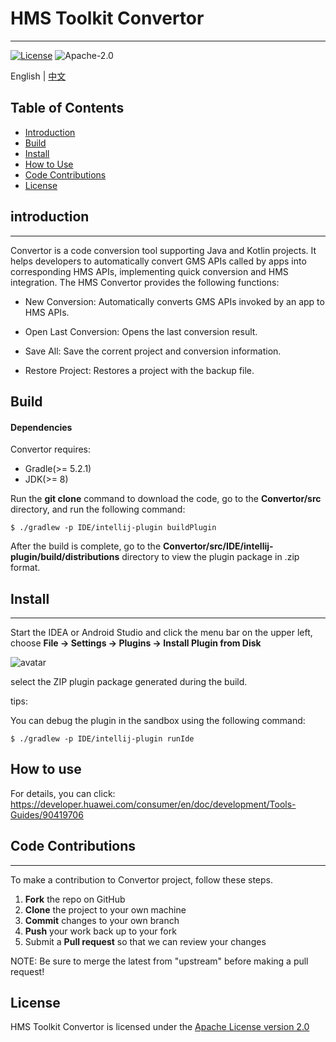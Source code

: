 # HMS Toolkit Convertor
------------------
[![License](https://img.shields.io/badge/Docs-hmsguides-brightgreen)](https://developer.huawei.com/consumer/en/doc/development/Tools-Guides/05673260) ![Apache-2.0](https://img.shields.io/badge/license-Apache-blue)

English | [中文](https://github.com/HMS-Core/hms-toolkit-convertor/blob/master/README_ZH.md)

## Table of Contents

 * [Introduction](#introduction)
 * [Build](#build)
 * [Install](#install)
 * [How to Use](#how-to-use)
 * [Code Contributions](#code-contributions)
 * [License](#license)
 
## introduction
------------

Convertor is a code conversion tool supporting Java and Kotlin projects. It helps developers to automatically convert GMS APIs called by apps into corresponding HMS APIs, implementing quick conversion and HMS integration. The HMS Convertor provides the following functions:

- New Conversion: Automatically converts GMS APIs invoked by an app to HMS APIs.

- Open Last Conversion: Opens the last conversion result.

- Save All: Save the corrent project and conversion information.

- Restore Project: Restores a project with the backup file.

Build
------------------

#### Dependencies

Convertor requires:

- Gradle(>= 5.2.1)
- JDK(>= 8)

Run the **git clone** command to download the code, go to the **Convertor/src** directory, and run the following command: 

```shell
$ ./gradlew -p IDE/intellij-plugin buildPlugin
```

After the build is complete, go to the **Convertor/src/IDE/intellij-plugin/build/distributions** directory to view the plugin package in .zip format. 

## Install
------------------

Start the IDEA or Android Studio and click the menu bar on the upper left, choose **File -> Settings -> Plugins -> Install Plugin from Disk**

![avatar](https://communityfile-drcn.op.hicloud.com/FileServer/getFile/cmtyPub/011/111/111/0000000000011111111.20200202174355.27600226939014491241655781001918:50510422152457:2800:B7365AA229F3984BF33549A22CB13A9D312E5FD82F0D48ADF1D0102637571B4D.png?needInitFileName=true)

select the ZIP plugin package generated during the build.

tips:

You can debug the plugin in the sandbox using the following command:

```shell
$ ./gradlew -p IDE/intellij-plugin runIde
```

How to use
------------------

For details, you can click: https://developer.huawei.com/consumer/en/doc/development/Tools-Guides/90419706

## Code Contributions
------------------

To make a contribution to Convertor project, follow these steps.

 1. **Fork** the repo on GitHub 
 2. **Clone** the project to your own machine
 3. **Commit** changes to your own branch 
 4. **Push** your work back up to your fork
 5. Submit a **Pull request** so that we can review your changes

NOTE: Be sure to merge the latest from "upstream" before making a pull request!

License
------------------

HMS Toolkit Convertor is licensed under the [Apache License version 2.0](https://github.com/HMS-Core/hms-toolkit-convertor/blob/master/LICENSE)

